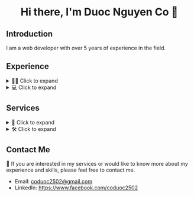 <div align="center">
  <h1>Hi there, I'm Duoc Nguyen Co 👋</h1>
  <!-- <img src="https://example.com/banner-image.jpg" alt="Banner Image"> -->
</div>

## Introduction

I am a web developer with over 5 years of experience in the field.

## Experience

<details>
<summary>👨‍💻 Click to expand</summary>

I have worked on various web projects, ranging from personal websites to large enterprise web applications. I have experience developing both front-end and back-end web applications, ensuring that they function well and meet the requirements of users.

</details>

<details>
<summary>💻 Click to expand</summary>

I have worked with several different technologies, including:

- Programming Languages: JavaScript, Asp.net, html, css
- Front-End Frameworks: React, ASP
- Back-End Frameworks: C#, Java
- Database: SqlServer, MySql
- Mobile: React native

</details>

## Services

<details>
<summary>🚀 Click to expand</summary>

If you are looking for a web developer to develop a new website or improve an existing one, I can help. I will ensure that your website not only functions well, but also has a beautiful and user-friendly interface.

</details>

<details>
<summary>🛠️ Click to expand</summary>

If you need an experienced developer to help you solve technical issues or upgrade your website, I can also help. I will work hard to ensure that your website functions well and meets the requirements of users.

</details>

## Contact Me

📩 If you are interested in my services or would like to know more about my experience and skills, please feel free to contact me.

- Email: coduoc2502@gmail.com
- LinkedIn: https://www.facebook.com/coduoc2502
